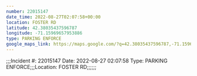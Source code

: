 ```yaml
---
number: 22015147
date_time: 2022-08-27T02:07:58+00:00
location: FOSTER RD
latitude: 42.38035437596787
longitude: -71.15969657953886
type: PARKING ENFORCE
google_maps_link: https://maps.google.com/?q=42.38035437596787,-71.15969657953886
---
```


;;;Incident #: 22015147  Date: 2022-08-27 02:07:58   Type: PARKING ENFORCE;;;Location: FOSTER RD;;;;;;
